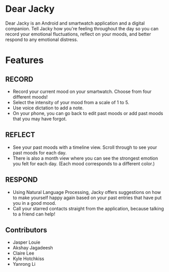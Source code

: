 # Dear Jacky
Dear Jacky is an Android and smartwatch application and a digital companion. Tell Jacky how you're feeling throughout the day so you can record your emotional fluctuations, reflect on your moods, and better respond to any emotional distress.

# Features

## RECORD
* Record your current mood on your smartwatch. Choose from four different moods!
* Select the intensity of your mood from a scale of 1 to 5.
* Use voice dictation to add a note.
* On your phone, you can go back to edit past moods or add past moods that you may have forgot.

## REFLECT
* See your past moods with a timeline view. Scroll through to see your past moods for each day.
* There is also a month view where you can see the strongest emotion you felt for each day. (Each mood corresponds to a different color.)

## RESPOND
* Using Natural Language Processing, Jacky offers suggestions on how to make yourself happy again based on your past entries that have put you in a good mood.
* Call your starred contacts straight from the application, because talking to a friend can help!


## Contributors
* Jasper Louie
* Akshay Jagadeesh
* Claire Lee
* Kyle Hotchkiss
* Yanrong Li
